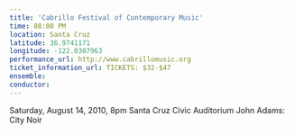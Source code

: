 ```yaml
---
title: 'Cabrillo Festival of Contemporary Music'
time: 08:00 PM
location: Santa Cruz
latitude: 36.9741171
longitude: -122.0307963
performance_url: http://www.cabrillomusic.org
ticket_information_url: TICKETS: $32-$47
ensemble: 
conductor: 
---
```

Saturday, August 14, 2010, 8pm
Santa Cruz Civic Auditorium
John Adams: City Noir